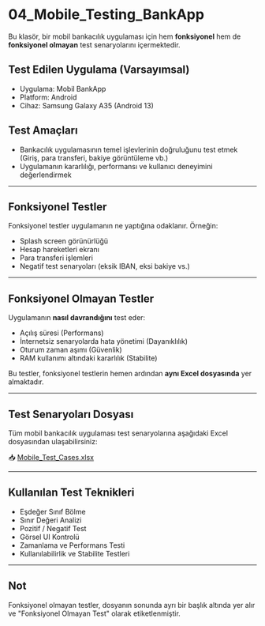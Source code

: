 # 04_Mobile_Testing_BankApp

Bu klasör, bir mobil bankacılık uygulaması için hem **fonksiyonel** hem de **fonksiyonel olmayan** test senaryolarını içermektedir.

##  Test Edilen Uygulama (Varsayımsal)

- Uygulama: Mobil BankApp
- Platform: Android
- Cihaz: Samsung Galaxy A35 (Android 13)

##  Test Amaçları

- Bankacılık uygulamasının temel işlevlerinin doğruluğunu test etmek (Giriş, para transferi, bakiye görüntüleme vb.)
- Uygulamanın kararlılığı, performansı ve kullanıcı deneyimini değerlendirmek

---

##  Fonksiyonel Testler

Fonksiyonel testler uygulamanın ne yaptığına odaklanır. Örneğin:

- Splash screen görünürlüğü
- Hesap hareketleri ekranı
- Para transferi işlemleri
- Negatif test senaryoları (eksik IBAN, eksi bakiye vs.)

---

##  Fonksiyonel Olmayan Testler

Uygulamanın **nasıl davrandığını** test eder:

- Açılış süresi (Performans)
- İnternetsiz senaryolarda hata yönetimi (Dayanıklılık)
- Oturum zaman aşımı (Güvenlik)
- RAM kullanımı altındaki kararlılık (Stabilite)

Bu testler, fonksiyonel testlerin hemen ardından **aynı Excel dosyasında** yer almaktadır.

---

## Test Senaryoları Dosyası

Tüm mobil bankacılık uygulaması test senaryolarına aşağıdaki Excel dosyasından ulaşabilirsiniz:

📥 [Mobile_Test_Cases.xlsx](./04_Mobile_Testing_BankApp/Mobile_Test_Cases.xlsx)


---

##  Kullanılan Test Teknikleri

- Eşdeğer Sınıf Bölme  
- Sınır Değeri Analizi  
- Pozitif / Negatif Test  
- Görsel UI Kontrolü  
- Zamanlama ve Performans Testi  
- Kullanılabilirlik ve Stabilite Testleri  

---

##  Not

Fonksiyonel olmayan testler, dosyanın sonunda ayrı bir başlık altında yer alır ve "Fonksiyonel Olmayan Test" olarak etiketlenmiştir.



